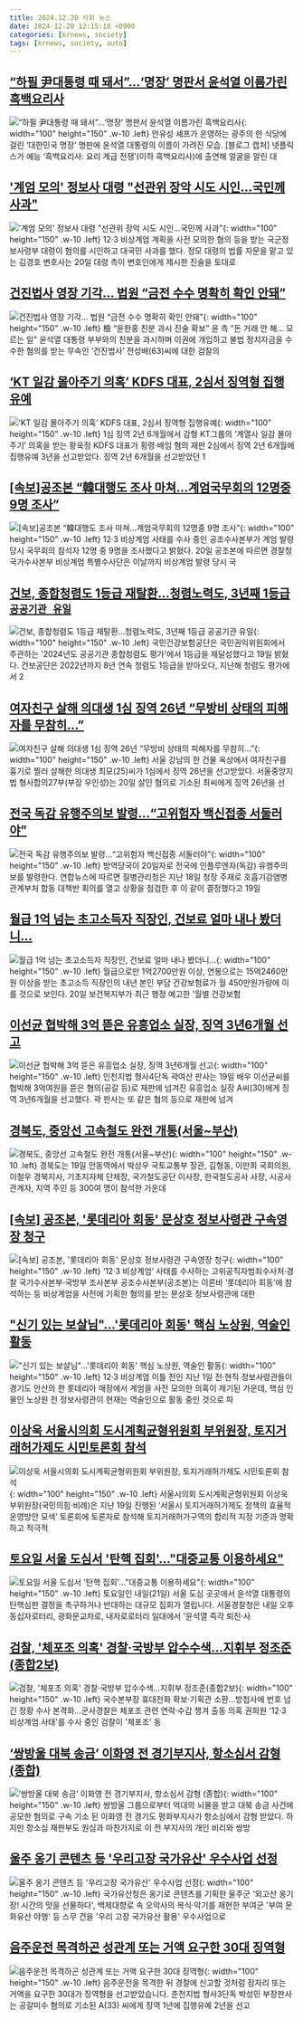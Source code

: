 ```yaml
---
title: 2024.12.20 사회 뉴스
date: 2024-12-20 12:15:18 +0900
categories: [krnews, society]
tags: [krnews, society, auto]
---
```

## [“하필 尹대통령 때 돼서”…‘명장’ 명판서 윤석열 이름가린 흑백요리사](https://n.news.naver.com/mnews/article/016/0002405120)

![“하필 尹대통령 때 돼서”…‘명장’ 명판서 윤석열 이름가린 흑백요리사](https://mimgnews.pstatic.net/image/origin/016/2024/12/19/2405120.jpg?type=nf220_150){: width="100" height="150" .w-10 .left}
안유성 셰프가 운영하는 광주의 한 식당에 걸린 ‘대한민국 명장’ 명판에 윤석열 대통령의 이름이 가려진 모습. [블로그 캡처] 넷플릭스가 예능 ‘흑백요리사: 요리 계급 전쟁’(이하 흑백요리사)에 출연해 얼굴을 알린 대

## ['계엄 모의' 정보사 대령 "선관위 장악 시도 시인…국민께 사과"](https://n.news.naver.com/mnews/article/015/0005072543)

!['계엄 모의' 정보사 대령 "선관위 장악 시도 시인…국민께 사과"](https://mimgnews.pstatic.net/image/origin/015/2024/12/20/5072543.jpg?type=nf220_150){: width="100" height="150" .w-10 .left}
12·3 비상계엄 계획을 사전 모의한 혐의 등을 받는 국군정보사령부 대령이 혐의를 시인하고 대국민 사과를 했다. 정모 대령의 법률 자문을 맡고 있는 김경호 변호사는 20일 대령 측이 변호인에게 제시한 진술을 토대로

## [건진법사 영장 기각… 법원 “금전 수수 명확히 확인 안돼”](https://n.news.naver.com/mnews/article/022/0003996103)

![건진법사 영장 기각… 법원 “금전 수수 명확히 확인 안돼”](https://mimgnews.pstatic.net/image/origin/022/2024/12/19/3996103.jpg?type=nf220_150){: width="100" height="150" .w-10 .left}
檢 “윤한홍 친분 과시 진술 확보” 윤 측 “돈 거래 안 해… 모르는 일” 윤석열 대통령 부부와의 친분을 과시하며 이권에 개입하고 불법 정치자금을 수수한 혐의를 받는 무속인 ‘건진법사’ 전성배(63)씨에 대한 검찰의

## [‘KT 일감 몰아주기 의혹’ KDFS 대표, 2심서 징역형 집행유예](https://n.news.naver.com/mnews/article/366/0001041670)

![‘KT 일감 몰아주기 의혹’ KDFS 대표, 2심서 징역형 집행유예](https://mimgnews.pstatic.net/image/origin/366/2024/12/20/1041670.jpg?type=nf220_150){: width="100" height="150" .w-10 .left}
1심 징역 2년 6개월에서 감형 KT그룹의 ‘계열사 일감 몰아주기’ 의혹을 받는 황욱정 KDFS 대표가 횡령·배임 혐의 재판 2심에서 징역 2년 6개월에 집행유예 3년을 선고받았다. 징역 2년 6개월을 선고받았던 1

## [[속보]공조본 “韓대행도 조사 마쳐…계엄국무회의 12명중 9명 조사”](https://n.news.naver.com/mnews/article/020/0003605389)

![[속보]공조본 “韓대행도 조사 마쳐…계엄국무회의 12명중 9명 조사”](https://mimgnews.pstatic.net/image/origin/020/2024/12/20/3605389.jpg?type=nf220_150){: width="100" height="150" .w-10 .left}
12·3 비상계엄 사태를 수사 중인 공조수사본부가 계엄 발령 당시 국무회의 참석자 12명 중 9명을 조사했다고 밝혔다. 20일 공조본에 따르면 경찰청 국가수사본부 비상계엄 특별수사단은 이날까지 비상계엄 발령 당시 국

## [건보, 종합청렴도 1등급 재탈환…청렴노력도, 3년째 1등급 `공공기관 유일`](https://n.news.naver.com/mnews/article/029/0002924181)

![건보, 종합청렴도 1등급 재탈환…청렴노력도, 3년째 1등급 `공공기관 유일`](https://mimgnews.pstatic.net/image/origin/029/2024/12/19/2924181.jpg?type=nf220_150){: width="100" height="150" .w-10 .left}
국민건강보험공단은 국민권익위원회에서 주관하는 '2024년도 공공기관 종합청렴도 평가'에서 1등급을 재달성했다고 19일 밝혔다. 건보공단은 2022년까지 8년 연속 청렴도 1등급을 받아오다, 지난해 청렴도 평가에서 2

## [여자친구 살해 의대생 1심 징역 26년 “무방비 상태의 피해자를 무참히…”](https://n.news.naver.com/mnews/article/081/0003505146)

![여자친구 살해 의대생 1심 징역 26년 “무방비 상태의 피해자를 무참히…”](https://mimgnews.pstatic.net/image/origin/081/2024/12/20/3505146.jpg?type=nf220_150){: width="100" height="150" .w-10 .left}
서울 강남의 한 건물 옥상에서 여자친구를 흉기로 찔러 살해한 의대생 최모(25)씨가 1심에서 징역 26년을 선고받았다. 서울중앙지법 형사합의27부(부장 우인성)는 20일 살인 혐의로 기소된 최씨에게 징역 26년을 선

## [전국 독감 유행주의보 발령...“고위험자 백신접종 서둘러야”](https://n.news.naver.com/mnews/article/119/0002906207)

![전국 독감 유행주의보 발령...“고위험자 백신접종 서둘러야”](https://mimgnews.pstatic.net/image/origin/119/2024/12/19/2906207.jpg?type=nf220_150){: width="100" height="150" .w-10 .left}
방역당국이 20일자로 전국에 인플루엔자(독감) 유행주의보를 발령한다. 연합뉴스에 따르면 질병관리청은 지난 18일 청장 주재로 호흡기감염병 관계부처 합동 대책반 회의를 열고 상황을 점검한 후 이 같이 결정했다고 19일

## [월급 1억 넘는 초고소득자 직장인, 건보료 얼마 내나 봤더니…](https://n.news.naver.com/mnews/article/015/0005072501)

![월급 1억 넘는 초고소득자 직장인, 건보료 얼마 내나 봤더니…](https://mimgnews.pstatic.net/image/origin/015/2024/12/20/5072501.jpg?type=nf220_150){: width="100" height="150" .w-10 .left}
월급으로만 1억2700만원 이상, 연봉으로는 15억2460만원 이상을 받는 초고소득 직장인의 내년 본인 부담 건강보험료가 월 450만원가량에 이를 것으로 보인다. 20일 보건복지부가 최근 행정 예고한 '월별 건강보험

## [이선균 협박해 3억 뜯은 유흥업소 실장, 징역 3년6개월 선고](https://n.news.naver.com/mnews/article/666/0000060030)

![이선균 협박해 3억 뜯은 유흥업소 실장, 징역 3년6개월 선고](https://mimgnews.pstatic.net/image/origin/666/2024/12/19/60030.jpg?type=nf220_150){: width="100" height="150" .w-10 .left}
인천지법 형사4단독 곽여산 판사는 19일 배우 이선균씨를 협박해 3억여원을 뜯은 혐의(공갈 등)로 재판에 넘겨진 유흥업소 실장 A씨(30)에게 징역 3년6개월을 선고했다. 곽 판사는 또 같은 혐의 등으로 재판에 넘겨

## [경북도, 중앙선 고속철도 완전 개통(서울~부산)](https://n.news.naver.com/mnews/article/016/0002405329)

![경북도, 중앙선 고속철도 완전 개통(서울~부산)](https://mimgnews.pstatic.net/image/origin/016/2024/12/20/2405329.jpg?type=nf220_150){: width="100" height="150" .w-10 .left}
경북도는 19일 안동역에서 박상우 국토교통부 장관, 김형동, 이만희 국회의원, 이철우 경북지사, 기초지자체 단체장, 국가철도공단 이사장, 한국철도공사 사장, 시공사 관계자, 지역 주민 등 300여 명이 참석한 가운데

## [[속보] 공조본, '롯데리아 회동' 문상호 정보사령관 구속영장 청구](https://n.news.naver.com/mnews/article/023/0003877700)

![[속보] 공조본, '롯데리아 회동' 문상호 정보사령관 구속영장 청구](https://mimgnews.pstatic.net/image/origin/023/2024/12/20/3877700.jpg?type=nf220_150){: width="100" height="150" .w-10 .left}
‘12·3 비상계엄’ 사태를 수사하는 고위공직자범죄수사처·경찰 국가수사본부·국방부 조사본부 공조수사본부(공조본)는 이른바 ‘롯데리아 회동’에 참석하는 등 비상계엄을 사전에 기획한 혐의를 받는 문상호 정보사령관에 대한

## ["신기 있는 보살님"…'롯데리아 회동' 핵심 노상원, 역술인 활동](https://n.news.naver.com/mnews/article/277/0005520810)

!["신기 있는 보살님"…'롯데리아 회동' 핵심 노상원, 역술인 활동](https://mimgnews.pstatic.net/image/origin/277/2024/12/20/5520810.jpg?type=nf220_150){: width="100" height="150" .w-10 .left}
12·3 비상계엄 이틀 전인 지난 1일 전·현직 정보사령관들이 경기도 안산의 한 롯데리아 매장에서 계엄을 사전 모의한 의혹이 제기된 가운데, 핵심 인물인 노상원 전 정보사령관이 현재는 역술인으로 활동 중인 것으로 파

## [이상욱 서울시의회 도시계획균형위원회 부위원장, 토지거래허가제도 시민토론회 참석](https://n.news.naver.com/mnews/article/081/0003505119)

![이상욱 서울시의회 도시계획균형위원회 부위원장, 토지거래허가제도 시민토론회 참석](https://mimgnews.pstatic.net/image/origin/081/2024/12/20/3505119.jpg?type=nf220_150){: width="100" height="150" .w-10 .left}
서울시의회 도시계획균형위원회 이상욱 부위원장(국민의힘·비례)은 지난 19일 진행된 ‘서울시 토지거래허가제도 정책의 효율적 운영방안 모색’ 토론회에 토론자로 참석해 토지거래허가구역의 합리적 지정 기준과 명확하고 적극적

## [토요일 서울 도심서 '탄핵 집회'…"대중교통 이용하세요"](https://n.news.naver.com/mnews/article/055/0001217020)

![토요일 서울 도심서 '탄핵 집회'…"대중교통 이용하세요"](https://mimgnews.pstatic.net/image/origin/055/2024/12/20/1217020.jpg?type=nf220_150){: width="100" height="150" .w-10 .left}
토요일인 내일(21일) 서울 도심 곳곳에서 윤석열 대통령의 탄핵심판 결정을 촉구하거나 반대하는 대규모 집회가 열립니다. 서울경찰청은 내일 오후 동십자로터리, 광화문교차로, 내자로로터리 일대에서 '윤석열 즉각 퇴진·사

## [검찰, '체포조 의혹' 경찰·국방부 압수수색…지휘부 정조준(종합2보)](https://n.news.naver.com/mnews/article/001/0015116936)

![검찰, '체포조 의혹' 경찰·국방부 압수수색…지휘부 정조준(종합2보)](https://mimgnews.pstatic.net/image/origin/001/2024/12/19/15116936.jpg?type=nf220_150){: width="100" height="150" .w-10 .left}
국수본부장 휴대전화 확보·기획관 소환…방첩사에 번호 넘긴 정황 수사 본격화…군사경찰은 체포조 관련 연락·수갑 챙겨 출동 의혹 권희원 '12·3 비상계엄 사태'를 수사 중인 검찰이 '체포조' 동

## [‘쌍방울 대북 송금’ 이화영 전 경기부지사, 항소심서 감형 (종합)](https://n.news.naver.com/mnews/article/082/0001303677)

![‘쌍방울 대북 송금’ 이화영 전 경기부지사, 항소심서 감형 (종합)](https://mimgnews.pstatic.net/image/origin/082/2024/12/19/1303677.jpg?type=nf220_150){: width="100" height="150" .w-10 .left}
쌍방울 그룹으로부터 억대의 뇌물을 받고 대북 송금 사건에 공모한 혐의로 구속 기소 된 이화영 전 경기도 평화부지사가 항소심에서 감형 받았다. 하지만 항소심 재판부도 원심과 마찬가지로 이 전 부지사의 개인 비리와 쌍방

## [울주 옹기 콘텐츠 등 '우리고장 국가유산' 우수사업 선정](https://n.news.naver.com/mnews/article/277/0005520465)

![울주 옹기 콘텐츠 등 '우리고장 국가유산' 우수사업 선정](https://mimgnews.pstatic.net/image/origin/277/2024/12/19/5520465.jpg?type=nf220_150){: width="100" height="150" .w-10 .left}
국가유산청은 옹기로 콘텐츠를 기획한 울주군 '외고산 옹기장! 시간의 맛을 선물하다', 백제대향로 속 오악사의 복식·악기를 재현한 부여군 '부여 문화유산 야행' 등 스무 건을 '우리 고장 국가유산 활용' 우수사업으로

## [음주운전 목격하곤 성관계 또는 거액 요구한 30대 징역형](https://n.news.naver.com/mnews/article/055/0001217042)

![음주운전 목격하곤 성관계 또는 거액 요구한 30대 징역형](https://mimgnews.pstatic.net/image/origin/055/2024/12/20/1217042.jpg?type=nf220_150){: width="100" height="150" .w-10 .left}
음주운전을 목격한 뒤 경찰에 신고할 것처럼 잠자리 또는 거액을 요구한 30대가 징역형을 선고받았습니다. 춘천지법 형사3단독 박성민 부장판사는 공갈미수 혐의로 기소된 A(33) 씨에게 징역 1년에 집행유예 2년을 선고

